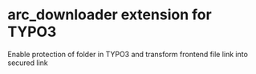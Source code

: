 arc_downloader extension for TYPO3
==================================

Enable protection of folder in TYPO3 and transform frontend file link into secured link
